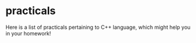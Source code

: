 # practicals

Here is a list of practicals pertaining to C++ language, which might help you in your homework!
